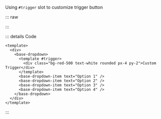 Using `#trigger` slot to customize trigger button

::: raw

<ClientOnly>
  <DropdownTrigger />
</ClientOnly>

:::

::: details Code

```vue
<template>
  <div>
    <base-dropdown>
      <template #trigger>
        <div class="bg-red-500 text-white rounded px-4 py-2">Custom Trigger</div>
      </template>
      <base-dropdown-item text="Option 1" />
      <base-dropdown-item text="Option 2" />
      <base-dropdown-item text="Option 3" />
      <base-dropdown-item text="Option 4" />
    </base-dropdown>
  </div>
</template>
```

:::
